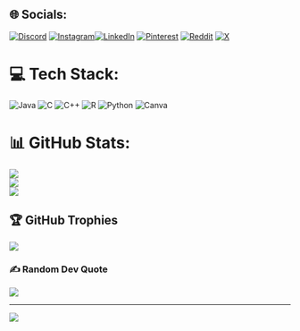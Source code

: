 
## 🌐 Socials:
[![Discord](https://img.shields.io/badge/Discord-%237289DA.svg?logo=discord&logoColor=white)](https://discord.gg/itz_pdz23) [![Instagram](https://img.shields.io/badge/Instagram-%23E4405F.svg?logo=Instagram&logoColor=white)](https://instagram.com/itz_pdz23)[![LinkedIn](https://img.shields.io/badge/LinkedIn-%230077B5.svg?logo=linkedin&logoColor=white)](https://www.linkedin.com/in/Pranita-Dadhe) [![Pinterest](https://img.shields.io/badge/Pinterest-%23E60023.svg?logo=Pinterest&logoColor=white)](https://pinterest.com/pranitadadhe001) [![Reddit](https://img.shields.io/badge/Reddit-%23FF4500.svg?logo=Reddit&logoColor=white)](https://reddit.com/user/pranita23) [![X](https://img.shields.io/badge/X-black.svg?logo=X&logoColor=white)](https://x.com/itz_pdz23) 

# 💻 Tech Stack:
![Java](https://img.shields.io/badge/java-%23ED8B00.svg?style=for-the-badge&logo=openjdk&logoColor=white) ![C](https://img.shields.io/badge/c-%2300599C.svg?style=for-the-badge&logo=c&logoColor=white) ![C++](https://img.shields.io/badge/c++-%2300599C.svg?style=for-the-badge&logo=c%2B%2B&logoColor=white) ![R](https://img.shields.io/badge/r-%23276DC3.svg?style=for-the-badge&logo=r&logoColor=white) ![Python](https://img.shields.io/badge/python-3670A0?style=for-the-badge&logo=python&logoColor=ffdd54) ![Canva](https://img.shields.io/badge/Canva-%2300C4CC.svg?style=for-the-badge&logo=Canva&logoColor=white)
# 📊 GitHub Stats:
![](https://github-readme-stats.vercel.app/api?username=pranitadadhe23&theme=dark&hide_border=false&include_all_commits=false&count_private=false)<br/>
![](https://github-readme-streak-stats.herokuapp.com/?user=pranitadadhe23&theme=dark&hide_border=false)<br/>
![](https://github-readme-stats.vercel.app/api/top-langs/?username=pranitadadhe23&theme=dark&hide_border=false&include_all_commits=false&count_private=false&layout=compact)

## 🏆 GitHub Trophies
![](https://github-profile-trophy.vercel.app/?username=pranitadadhe23&theme=radical&no-frame=false&no-bg=true&margin-w=4)

### ✍️ Random Dev Quote
![](https://quotes-github-readme.vercel.app/api?type=horizontal&theme=radical)

---
[![](https://visitcount.itsvg.in/api?id=pranitadadhe23&icon=0&color=0)](https://visitcount.itsvg.in)

<!-- Proudly created with GPRM ( https://gprm.itsvg.in ) -->
